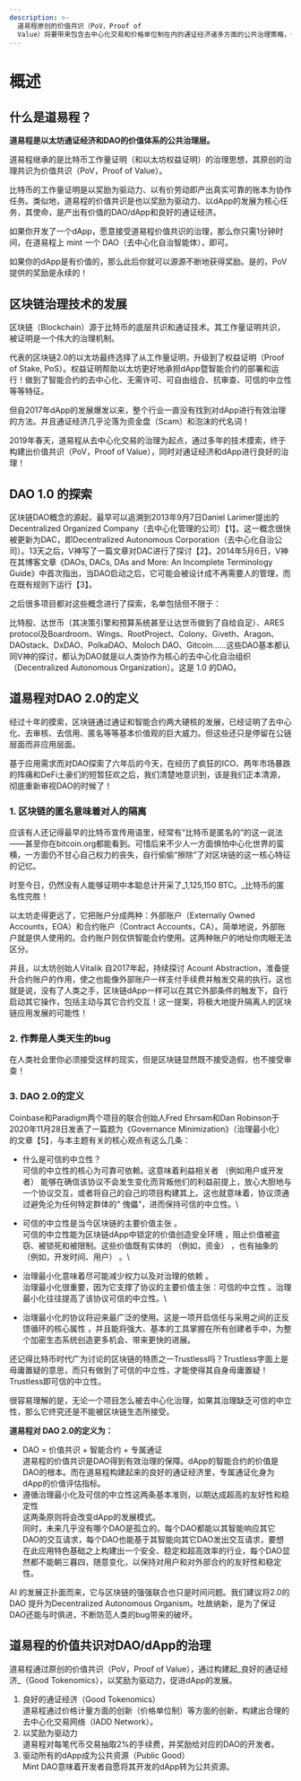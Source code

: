 ```yaml
---
description: >-
  道易程原创的价值共识（PoV，Proof of
  Value）将要带来包含去中心化交易和价格单位制在内的通证经济诸多方面的公共治理策略，也将给DAO的治理带来一个全新的价值体系，最终为通证经济和DAO的发展提供坚实的基础。
---
```


# 概述

## 什么是道易程？

**道易程是以太坊通证经济和DAO的价值体系的公共治理层。**

道易程继承的是比特币工作量证明（和以太坊权益证明）的治理思想，其原创的治理共识为价值共识（PoV，Proof of Value）。

比特币的工作量证明是以奖励为驱动力、以有价劳动即产出真实可靠的账本为协作任务。类似地，道易程的价值共识是也以奖励为驱动力、以dApp的发展为核心任务，其使命，是产出有价值的DAO/dApp和良好的通证经济。

如果你开发了一个dApp，愿意接受道易程价值共识的治理，那么你只需1分钟时间，在道易程上 mint 一个 DAO（去中心化自治智能体），即可。

如果你的dApp是有价值的，那么此后你就可以源源不断地获得奖励。是的，PoV提供的奖励是永续的！

## 区块链治理技术的发展

区块链（Blockchain）源于比特币的底层共识和通证技术。其工作量证明共识，被证明是一个伟大的治理机制。

代表的区块链2.0的以太坊最终选择了从工作量证明，升级到了权益证明（Proof of Stake, PoS）。权益证明帮助以太坊更好地承担dApp暨智能合约的部署和运行！做到了智能合约的去中心化、无需许可、可自由组合、抗审查、可信的中立性等等特征。

但自2017年dApp的发展爆发以来，整个行业一直没有找到对dApp进行有效治理的方法。并且通证经济几乎沦落为资金盘（Scam）和泡沫的代名词！

2019年春天，道易程从去中心化交易的治理为起点，通过多年的技术摸索，终于构建出价值共识（PoV，Proof of Value），同时对通证经济和dApp进行良好的治理！

## DAO 1.0 的探索

区块链DAO概念的源起，最早可以追溯到2013年9月7日Daniel Larimer提出的Decentralized Organized Company（去中心化管理的公司）【1】。这一概念很快被更新为DAC，即Decentralized Autonomous Corporation（去中心化自治公司）。13天之后，V神写了一篇文章对DAC进行了探讨【2】。2014年5月6日，V神在其博客文章《DAOs, DACs, DAs and More: An Incomplete Terminology Guide》中首次指出，当DAO启动之后，它可能会被设计成不再需要人的管理，而在既有规则下运行【3】。

之后很多项目都对这些概念进行了探索，名单包括但不限于：

比特股、达世币（其决策引擎和预算系统甚至让达世币做到了自给自足）、ARES protocol及Boardroom、Wings、RootProject、Colony、Giveth、Aragon、DAOstack、DxDAO、PolkaDAO、Moloch DAO、Gitcoin……这些DAO基本都认同V神的探讨，都认为DAO就是以人类协作为核心的去中心化自治组织（Decentralized Autonomous Organization）。这是 1.0 的DAO。

## 道易程对DAO 2.0的定义 <a href="#dao2" id="dao2"></a>

经过十年的摸索，区块链通过通证和智能合约两大硬核的发展，已经证明了去中心化、去审核、去信用、匿名等等基本价值观的巨大威力。但这些还只是停留在公链层面而非应用层面。

基于应用需求而对DAO探索了六年后的今天，在经历了疯狂的ICO、两年市场暴跌的阵痛和DeFi土豪们的短暂狂欢之后，我们清楚地意识到，该是我们正本清源，彻底重新审视DAO的时候了！

### 1. 区块链的匿名意味着对人的隔离

应该有人还记得最早的比特币宣传用语里，经常有“比特币是匿名的”的这一说法——甚至你在bitcoin.org都能看到。可惜后来不少人一方面惧怕中心化世界的蛮横，一方面仍不甘心自己权力的丧失，自行偷偷“擦除”了对区块链的这一核心特征的记忆。

时至今日，仍然没有人能够证明中本聪总计开采了_1,125,150 BTC。_比特币的匿名性完胜！

以太坊走得更远了，它把账户分成两种：外部账户（Externally Owned Accounts，EOA）和合约账户（Contract Accounts，CA）。简单地说，外部账户就是供人使用的。合约账户则仅供智能合约使用。这两种账户的地址你肉眼无法区分。

并且，以太坊创始人Vitalik 自2017年起，持续探讨 Acount Abstraction，准备提升合约账户的作用，使之也能像外部账户一样支付手续费并触发交易的执行。这也就是说，没有了人类之手，区块链dApp一样可以在其它外部条件的触发下，自行启动其它操作，包括主动与其它合约交互！这一提案，将极大地提升隔离人的区块链应用发展的可能性！

### 2. 作弊是人类天生的bug

在人类社会里你必须接受这样的现实，但是区块链显然既不接受造假，也不接受审查！

### 3. DAO 2.0的定义

Coinbase和Paradigm两个项目的联合创始人Fred Ehrsam和Dan Robinson于2020年11月28日发表了一篇题为《Governance Minimization》（治理最小化）的文章【5】，与本主题有关的核心观点有这么几条：

* 什么是可信的中立性？\
  可信的中立性的核心为可靠可依赖。这意味着利益相关者 （例如用户或开发者） 能够在确信该协议不会发生变化而背叛他们的利益前提上，放心大胆地与一个协议交互，或者将自己的自己的项目构建其上。这也就意味着，协议须通过避免沦为任何特定群体的“ 傀儡”，进而保持可信的中立性。\

* 可信的中立性是当今区块链的主要价值主张 。\
  可信的中立性能为区块链dApp中锁定的价值创造安全环境 ，阻止价值被盗窃、被锁死和被限制。这些价值既有实体的 （例如，资金） ，也有抽象的 （例如，开发时间、用户） 。\

* 治理最小化意味着尽可能减少权力以及对治理的依赖 。\
  治理最小化很重要，因为它支撑了协议的主要价值主张：可信的中立性 。治理最小化往往提高了该协议可信的中立性。\

* 治理最小化的协议将迎来最广泛的使用。这是一项开启信任与采用之间的正反馈循环的核心属性 ，并且能将强大、基本的工具掌握在所有创建者手中，为整个加密生态系统创造更多机会、带来更快的进展。

还记得比特币时代广为讨论的区块链的特质之一Trustless吗？Trustless字面上是毋庸置疑的意思，而只有做到了可信的中立性，才能使得其自身毋庸置疑！Trustless即可信的中立性。

很容易理解的是，无论一个项目怎么被去中心化治理，如果其治理缺乏可信的中立性，那么它终究还是不能被区块链生态所接受。

**道易程对 DAO 2.0的定义为：**

* DAO = 价值共识 + 智能合约 + 专属通证\
  道易程的价值共识是DAO得到有效治理的保障。dApp的智能合约的价值是DAO的根本。而在道易程构建起来的良好的通证经济里，专属通证化身为dApp的价值评估指标。
* 遵循治理最小化及可信的中立性这两条基本准则，以期达成超高的友好性和稳定性\
  这两条原则将会改变dApp的发展模式。\
  同时，未来几乎没有哪个DAO是孤立的。每个DAO都能以其智能响应其它DAO的交互请求，每个DAO也能基于其智能向其它DAO发出交互请求，要想在此应用特色基础之上构建出一个安全、稳定和超高效率的行业，每个DAO显然都不能朝三暮四，随意变化，以保持对用户和对外部合约的友好性和稳定性。

AI 的发展正扑面而来，它与区块链的强强联合也只是时间问题。我们建议将2.0的 DAO 提升为Decentralized Autonomous Organism。吐故纳新，是为了保证DAO还能与时俱进，不断防范人类的bug带来的破坏。

## 道易程的价值共识对DAO/dApp的治理

道易程通过原创的价值共识（PoV，Proof of Value），通过构建起_良好的通证经济_（Good Tokenomics），以奖励为驱动力，促进dApp的发展。

1. 良好的通证经济（Good Tokenomics）\
   道易程通过价格计量方面的创新（价格单位制）等方面的创新，构建出合理的去中心化交易网络（IADD Network）。
2. 以奖励为驱动力\
   道易程对每笔代币交易抽取2%的手续费，并奖励给对应的DAO的开发者。
3. 驱动所有的dApp成为公共资源（Public Good）\
   Mint DAO意味着开发者自愿将其开发的dApp转为公共资源。













